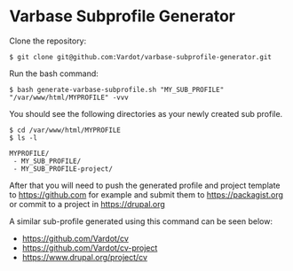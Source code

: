 # Varbase Subprofile Generator

Clone the repository:
```
$ git clone git@github.com:Vardot/varbase-subprofile-generator.git
```

Run the bash command:
```
$ bash generate-varbase-subprofile.sh "MY_SUB_PROFILE" "/var/www/html/MYPROFILE" -vvv
```

You should see the following directories as your newly created sub profile.

```
$ cd /var/www/html/MYPROFILE
$ ls -l

MYPROFILE/
 - MY_SUB_PROFILE/
 - MY_SUB_PROFILE-project/
```

After that you will need to push the generated profile and project template to
https://github.com for example and submit them to https://packagist.org 
or commit to a project in https://drupal.org

A similar sub-profile generated using this command can be seen below:
* https://github.com/Vardot/cv
* https://github.com/Vardot/cv-project
* https://www.drupal.org/project/cv
